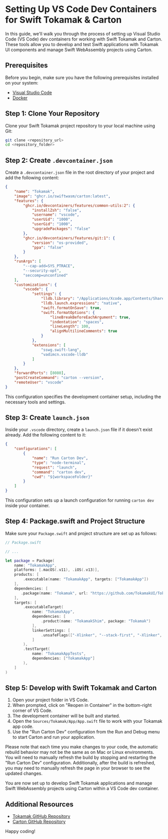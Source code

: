 # Setting Up VS Code Dev Containers for Swift Tokamak & Carton

In this guide, we'll walk you through the process of setting up Visual Studio Code (VS Code) dev containers for working with Swift Tokamak and Carton. These tools allow you to develop and test Swift applications with Tokamak UI components and manage Swift WebAssembly projects using Carton.

## Prerequisites

Before you begin, make sure you have the following prerequisites installed on your system:

- [Visual Studio Code](https://code.visualstudio.com/)
- [Docker](https://www.docker.com/)

## Step 1: Clone Your Repository

Clone your Swift Tokamak project repository to your local machine using Git:

```bash
git clone <repository_url>
cd <repository_folder>
```

## Step 2: Create `.devcontainer.json`

Create a `.devcontainer.json` file in the root directory of your project and add the following content:

```json
{
    "name": "Tokamak",
    "image": "ghcr.io/swiftwasm/carton:latest",
    "features": {
        "ghcr.io/devcontainers/features/common-utils:2": {
            "installZsh": "false",
            "username": "vscode",
            "userUid": "1000",
            "userGid": "1000",
            "upgradePackages": "false"
        },
        "ghcr.io/devcontainers/features/git:1": {
            "version": "os-provided",
            "ppa": "false"
        }
    },
    "runArgs": [
        "--cap-add=SYS_PTRACE",
        "--security-opt",
        "seccomp=unconfined"
    ],
    "customizations": {
        "vscode": {
            "settings": {
                "lldb.library": "/Applications/Xcode.app/Contents/SharedFrameworks/LLDB.framework/Versions/A/LLDB",
                "lldb.launch.expressions": "native",
                "swift.formatOnSave": true,
                "swift.formatOptions": {
                    "lineBreakBeforeEachArgument": true,
                    "indentation": "spaces",
                    "lineLength": 100,
                    "alignMultilineComments": true
                }
            },
            "extensions": [
                "sswg.swift-lang",
                "vadimcn.vscode-lldb"
            ]
        }
    },
    "forwardPorts": [8080],
    "postCreateCommand": "carton --version",
    "remoteUser": "vscode"
}
```

This configuration specifies the development container setup, including the necessary tools and settings.

## Step 3: Create `launch.json`

Inside your `.vscode` directory, create a `launch.json` file if it doesn't exist already. Add the following content to it:

```json
{
    "configurations": [
        {
            "name": "Run Carton Dev",
            "type": "node-terminal",
            "request": "launch",
            "command": "carton dev",
            "cwd": "${workspaceFolder}"
        }
    ]
}
```

This configuration sets up a launch configuration for running `carton dev` inside your container.

## Step 4: Package.swift and Project Structure

Make sure your `Package.swift` and project structure are set up as follows:

```swift
// Package.swift

// ...

let package = Package(
    name: "TokamakApp",
    platforms: [.macOS(.v11), .iOS(.v13)],
    products: [
        .executable(name: "TokamakApp", targets: ["TokamakApp"])
    ],
    dependencies: [
       .package(name: "Tokamak", url: "https://github.com/TokamakUI/Tokamak", from: "0.11.0")
    ],
    targets: [
        .executableTarget(
            name: "TokamakApp",
            dependencies: [
                .product(name: "TokamakShim", package: "Tokamak")
            ],
            linkerSettings: [
                .unsafeFlags(["-Xlinker", "--stack-first", "-Xlinker", "-z", "-Xlinker", "stack-size=16777216"]),
            ]
        ),
        .testTarget(
            name: "TokamakAppTests",
            dependencies: ["TokamakApp"]
        ),
    ]
)
```

## Step 5: Develop with Swift Tokamak and Carton

1. Open your project folder in VS Code.
2. When prompted, click on "Reopen in Container" in the bottom-right corner of VS Code.
3. The development container will be built and started.
4. Open the `Sources/Tokamak/App/App.swift` file to work with your Tokamak app code.
5. Use the "Run Carton Dev" configuration from the Run and Debug menu to start Carton and run your application.

Please note that each time you make changes to your code, the automatic rebuild behavior may not be the same as on Mac or Linux environments. You will need to manually refresh the build by stopping and restarting the "Run Carton Dev" configuration. Additionally, after the build is refreshed, you may need to manually refresh the page in your browser to see the updated changes.

You are now set up to develop Swift Tokamak applications and manage Swift WebAssembly projects using Carton within a VS Code dev container.

## Additional Resources

- [Tokamak GitHub Repository](https://github.com/TokamakUI/Tokamak)
- [Carton GitHub Repository](https://github.com/swiftwasm/carton)

Happy coding!
